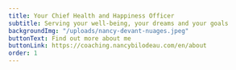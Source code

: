 ```yaml
---
title: Your Chief Health and Happiness Officer
subtitle: Serving your well-being, your dreams and your goals
backgroundImg: "/uploads/nancy-devant-nuages.jpeg"
buttonText: Find out more about me
buttonLink: https://coaching.nancybilodeau.com/en/about
order: 1
---
```

